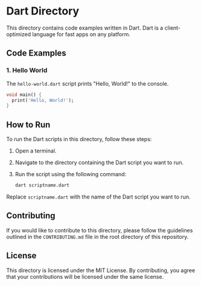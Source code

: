 # Dart Directory

This directory contains code examples written in Dart. Dart is a client-optimized language for fast apps on any platform.

## Code Examples

### 1. Hello World

The `hello-world.dart` script prints "Hello, World!" to the console.

```dart
void main() {
  print('Hello, World!');
}
```

## How to Run

To run the Dart scripts in this directory, follow these steps:

1. Open a terminal.
2. Navigate to the directory containing the Dart script you want to run.
3. Run the script using the following command:

   ```bash
   dart scriptname.dart
   ```

Replace `scriptname.dart` with the name of the Dart script you want to run.

## Contributing

If you would like to contribute to this directory, please follow the guidelines outlined in the `CONTRIBUTING.md` file in the root directory of this repository.

## License

This directory is licensed under the MIT License. By contributing, you agree that your contributions will be licensed under the same license.
